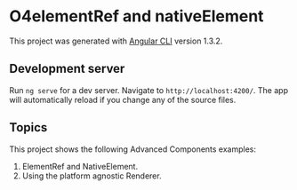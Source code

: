 # O4elementRef and nativeElement

This project was generated with [Angular CLI](https://github.com/angular/angular-cli) version 1.3.2.

## Development server

Run `ng serve` for a dev server. Navigate to `http://localhost:4200/`. The app will automatically reload if you change any of the source files.

## Topics

This project shows the following Advanced Components examples:
1. ElementRef and NativeElement.
2. Using the platform agnostic Renderer.
